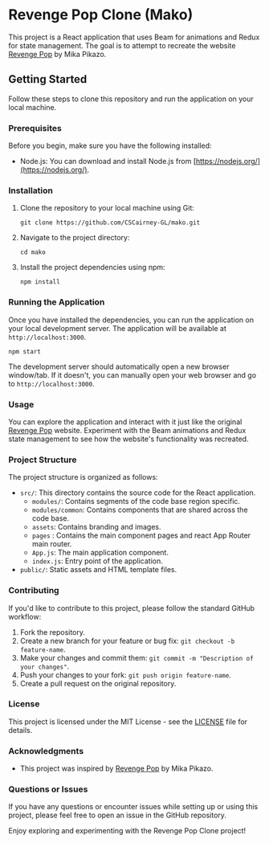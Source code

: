 # Revenge Pop Clone (Mako)

This project is a React application that uses Beam for animations and Redux for state management. The goal is to attempt to recreate the website [Revenge Pop](https://revenge-pop.mikapikazo.info/) by Mika Pikazo.

## Getting Started

Follow these steps to clone this repository and run the application on your local machine.

### Prerequisites

Before you begin, make sure you have the following installed:

- Node.js: You can download and install Node.js from [https://nodejs.org/](https://nodejs.org/).

### Installation

1. Clone the repository to your local machine using Git:

   ```shell
   git clone https://github.com/CSCairney-GL/mako.git
   ```

2. Navigate to the project directory:

   ```shell
   cd mako
   ```

3. Install the project dependencies using npm:

   ```shell
   npm install
   ```

### Running the Application

Once you have installed the dependencies, you can run the application on your local development server. The application will be available at `http://localhost:3000`.

```shell
npm start
```

The development server should automatically open a new browser window/tab. If it doesn't, you can manually open your web browser and go to `http://localhost:3000`.

### Usage

You can explore the application and interact with it just like the original [Revenge Pop](https://revenge-pop.mikapikazo.info/) website. Experiment with the Beam animations and Redux state management to see how the website's functionality was recreated.

### Project Structure

The project structure is organized as follows:

- `src/`: This directory contains the source code for the React application.
  - `modules/`: Contains segments of the code base region specific.
  - `modules/common`: Contains components that are shared across the code base.
  - `assets`: Contains branding and images.
  - `pages` : Contains the main component pages and react App Router main router.
  - `App.js`: The main application component.
  - `index.js`: Entry point of the application.
- `public/`: Static assets and HTML template files.

### Contributing

If you'd like to contribute to this project, please follow the standard GitHub workflow:

1. Fork the repository.
2. Create a new branch for your feature or bug fix: `git checkout -b feature-name`.
3. Make your changes and commit them: `git commit -m "Description of your changes"`.
4. Push your changes to your fork: `git push origin feature-name`.
5. Create a pull request on the original repository.

### License

This project is licensed under the MIT License - see the [LICENSE](LICENSE) file for details.

### Acknowledgments

- This project was inspired by [Revenge Pop](https://revenge-pop.mikapikazo.info/) by Mika Pikazo.

### Questions or Issues

If you have any questions or encounter issues while setting up or using this project, please feel free to open an issue in the GitHub repository.

Enjoy exploring and experimenting with the Revenge Pop Clone project!

